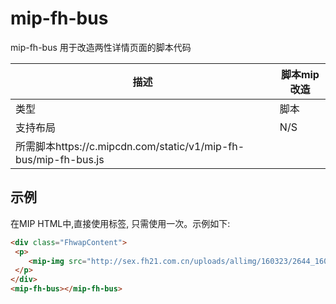 # mip-fh-bus 

mip-fh-bus 用于改造两性详情页面的脚本代码

|描述|脚本mip改造|
|---|---|
|类型|脚本|
|支持布局|N/S|
|所需脚本https://c.mipcdn.com/static/v1/mip-fh-bus/mip-fh-bus.js|

## 示例

在MIP HTML中,直接使用标签, 只需使用一次。示例如下:

```html
<div class="FhwapContent">
 <p>
    <mip-img src="http://sex.fh21.com.cn/uploads/allimg/160323/2644_160323151044_1.jpg"/>
 </p>
</div>
<mip-fh-bus></mip-fh-bus>
```

